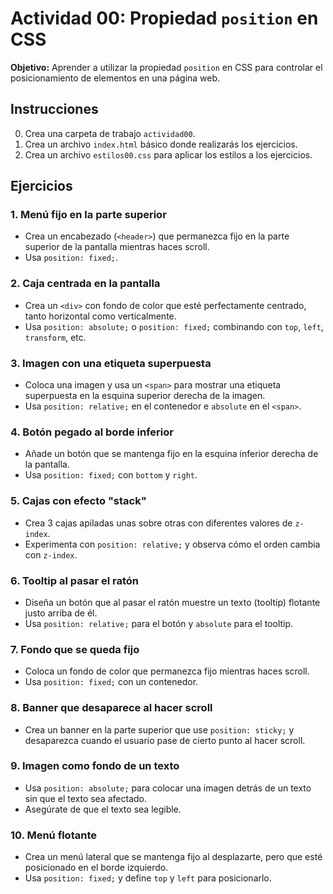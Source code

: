 # Actividad 00: Propiedad `position` en CSS

**Objetivo:** Aprender a utilizar la propiedad `position` en CSS para controlar el posicionamiento de elementos en una página web.

## Instrucciones

0. Crea una carpeta de trabajo `actividad00`.
1. Crea un archivo `index.html` básico donde realizarás los ejercicios.
2. Crea un archivo `estilos00.css` para aplicar los estilos a los ejercicios.

## Ejercicios

### 1. Menú fijo en la parte superior

- Crea un encabezado (`<header>`) que permanezca fijo en la parte superior de la pantalla mientras haces scroll.
- Usa `position: fixed;`.

### 2. Caja centrada en la pantalla

- Crea un `<div>` con fondo de color que esté perfectamente centrado, tanto horizontal como verticalmente.
- Usa `position: absolute;` o `position: fixed;` combinando con `top`, `left`, `transform`, etc.

### 3. Imagen con una etiqueta superpuesta

- Coloca una imagen y usa un `<span>` para mostrar una etiqueta superpuesta en la esquina superior derecha de la imagen.
- Usa `position: relative;` en el contenedor e `absolute` en el `<span>`.

### 4. Botón pegado al borde inferior

- Añade un botón que se mantenga fijo en la esquina inferior derecha de la pantalla.
- Usa `position: fixed;` con `bottom` y `right`.

### 5. Cajas con efecto "stack"

- Crea 3 cajas apiladas unas sobre otras con diferentes valores de `z-index`.
- Experimenta con `position: relative;` y observa cómo el orden cambia con `z-index`.

### 6. Tooltip al pasar el ratón

- Diseña un botón que al pasar el ratón muestre un texto (tooltip) flotante justo arriba de él.
- Usa `position: relative;` para el botón y `absolute` para el tooltip.

### 7. Fondo que se queda fijo

- Coloca un fondo de color que permanezca fijo mientras haces scroll.
- Usa `position: fixed;` con un contenedor.

### 8. Banner que desaparece al hacer scroll

- Crea un banner en la parte superior que use `position: sticky;` y desaparezca cuando el usuario pase de cierto punto al hacer scroll.

### 9. Imagen como fondo de un texto

- Usa `position: absolute;` para colocar una imagen detrás de un texto sin que el texto sea afectado.
- Asegúrate de que el texto sea legible.

### 10. Menú flotante

- Crea un menú lateral que se mantenga fijo al desplazarte, pero que esté posicionado en el borde izquierdo.
- Usa `position: fixed;` y define `top` y `left` para posicionarlo.
